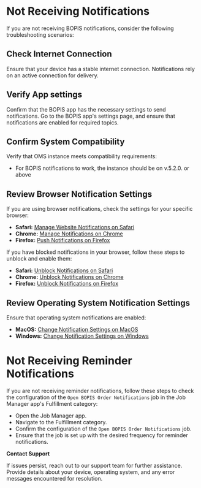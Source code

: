 # Not Receiving Notifications

If you are not receiving BOPIS notifications, consider the following troubleshooting scenarios:

## Check Internet Connection

Ensure that your device has a stable internet connection. Notifications rely on an active connection for delivery.

## Verify App settings

Confirm that the BOPIS app has the necessary settings to send notifications. Go to the BOPIS app's settings page, and ensure that notifications are enabled for required topics.

## Confirm System Compatibility

Verify that OMS instance meets compatibility requirements:

- For BOPIS notifications to work, the instance should be on v.5.2.0. or above

## Review Browser Notification Settings

If you are using browser notifications, check the settings for your specific browser:

- **Safari:** [Manage Website Notifications on Safari](https://support.apple.com/guide/safari/manage-website-notifications-sfri40734/mac)
- **Chrome:** [Manage Notifications on Chrome](https://support.google.com/chrome/answer/3220216?co=GENIE.Platform%3DDesktop&hl=en)
- **Firefox:** [Push Notifications on Firefox](https://support.mozilla.org/en-US/kb/push-notifications-firefox)

If you have blocked notifications in your browser, follow these steps to unblock and enable them:

- **Safari:** [Unblock Notifications on Safari](https://support.apple.com/guide/safari/manage-website-notifications-sfri40734/mac)
- **Chrome:** [Unblock Notifications on Chrome](https://support.google.com/chrome/answer/3220216?co=GENIE.Platform%3DDesktop&hl=en)
- **Firefox:** [Unblock Notifications on Firefox](https://support.mozilla.org/en-US/kb/push-notifications-firefox)

## Review Operating System Notification Settings

Ensure that operating system notifications are enabled:

- **MacOS:** [Change Notification Settings on MacOS](https://support.apple.com/guide/mac-help/change-notification-settings-mchlpx1065/mac)
- **Windows:** [Change Notification Settings on Windows](https://support.microsoft.com/en-us/windows/change-notification-settings-in-windows-10-ddcbbcd4-0a02-6584-7a4e-294e1c0e7a46)


# Not Receiving Reminder Notifications

If you are not receiving reminder notifications, follow these steps to check the configuration of the `Open BOPIS Order Notifications` job in the Job Manager app's Fulfillment category:

- Open the Job Manager app.
- Navigate to the Fulfillment category.
- Confirm the configuration of the `Open BOPIS Order Notifications` job.
- Ensure that the job is set up with the desired frequency for reminder notifications.

**Contact Support**

If issues persist, reach out to our support team for further assistance. Provide details about your device, operating system, and any error messages encountered for resolution.



